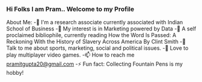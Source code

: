### Hi Folks I am Pram.. Welcome to my Profile

About Me:
-📮 I'm a research associate currently associated with Indian School of Business 
-📝 My interest is in Marketing powered by Data
-📖 A self proclaimed bibliophile, currently reading How the Word Is Passed: A Reckoning With the History of Slavery Across America
By Clint Smith
-💬 Talk to me about sports, marketing, social and political issues.
-👯 Love to play multiplayer video games.
-📫 How to reach me pramitgupta20@gmail.com
-⚡ Fun fact: Collecting Fountain Pens is my hobby!
